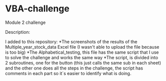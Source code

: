 # VBA-challenge
Module 2 challenge

Description: 

I added to this repository:
*The screenshots of the results of the Multiple_year_stock_data Excel file (I wasn't able to upload the file because is too big)
*The Alphabetical_testing, this file has the same script that I use to solve the challenge and works the same way
*The script, is divided into 2 subroutines, one for the button (this just calls the same sub in each sheet) and the other one does 
 all the steps in the challenge, the script has comments in each part so it´s easier to identify what is doing. 
